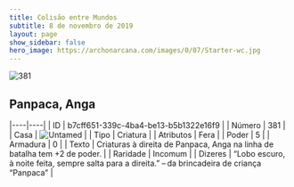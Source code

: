 ```yaml
---
title: Colisão entre Mundos
subtitle: 8 de novembro de 2019
layout: page
show_sidebar: false
hero_image: https://archonarcana.com/images/0/07/Starter-wc.jpg
---
```


![381](https://cdn.keyforgegame.com/media/card_front/pt/452_381_WQJWMR3V6FXG_pt.png)

## Panpaca, Anga

|----|----|
| ID | b7cff651-339c-4ba4-be13-b5b1322e16f9 |
| Número | 381 |
| Casa | ![Untamed](https://archonarcana.com/images/thumb/b/bd/Untamed.png/22px-Untamed.png "Indomados") |
| Tipo | Criatura |
| Atributos | Fera |
| Poder | 5 |
| Armadura | 0 |
| Texto | Criaturas à direita de Panpaca, Anga  na linha de batalha tem +2 de poder. |
| Raridade | Incomum |
| Dizeres | “Lobo escuro, à noite feita, sempre salta para a direita.”– da brincadeira de criança “Panpaca” |